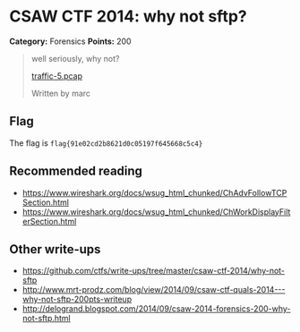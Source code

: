 # CSAW CTF 2014: why not sftp?

**Category:** Forensics
**Points:** 200

> well seriously, why not?
> 
> [traffic-5.pcap](traffic-5.pcap)
> 
> Written by marc

## Flag
The flag is `flag{91e02cd2b8621d0c05197f645668c5c4}`

## Recommended reading
* <https://www.wireshark.org/docs/wsug_html_chunked/ChAdvFollowTCPSection.html>
* <https://www.wireshark.org/docs/wsug_html_chunked/ChWorkDisplayFilterSection.html>

## Other write-ups
* <https://github.com/ctfs/write-ups/tree/master/csaw-ctf-2014/why-not-sftp>
* <http://www.mrt-prodz.com/blog/view/2014/09/csaw-ctf-quals-2014---why-not-sftp-200pts-writeup>
* <http://delogrand.blogspot.com/2014/09/csaw-2014-forensics-200-why-not-sftp.html>
